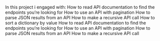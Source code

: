 In this project i engaged with:
How to read API documentation to find the endpoints you’re looking for
How to use an API with pagination
How to parse JSON results from an API
How to make a recursive API call
How to sort a dictionary by value
How to read API documentation to find the endpoints you’re looking for
How to use an API with pagination
How to parse JSON results from an API
How to make a recursive API call

